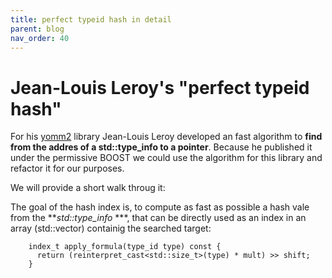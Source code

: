 ```yaml
---
title: perfect typeid hash in detail
parent: blog
nav_order: 40
---
```


# Jean-Louis Leroy's "perfect typeid hash"

For his [yomm2](https://github.com/jll63/yomm2) library Jean-Louis Leroy developed an fast algorithm to **find from the addres of a std::type_info to a pointer**.
Because he published it under the permissive BOOST we could use the algorithm for this library and refactor it for our purposes.

We will provide a short walk throug  it:

The goal of the hash index is, to compute as fast as possible a hash vale from the ***std::type_info* ***, that can be directly used as an index in an array (std::vector) containig the searched target:
```
    index_t apply_formula(type_id type) const {
      return (reinterpret_cast<std::size_t>(type) * mult) >> shift;
    }
```

